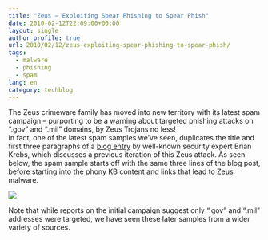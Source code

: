 ```yaml
---
title: "Zeus – Exploiting Spear Phishing to Spear Phish"
date: 2010-02-12T22:09:00+00:00
layout: single
author_profile: true
url: 2010/02/12/zeus-exploiting-spear-phishing-to-spear-phish/
tags:
  - malware
  - phishing
  - spam
lang: en
category: techblog
---
```

The Zeus crimeware family has moved into new territory with its latest spam campaign – purporting to be a warning about targeted phishing attacks on “.gov” and “.mil” domains, by Zeus Trojans no less!  
In fact, one of the latest spam samples we’ve seen, duplicates the title and first three paragraphs of a [blog entry](http://www.krebsonsecurity.com/2010/02/zeus-attack-spoofs-nsa-targets-gov-and-mil/) by well-known security expert Brian Krebs, which discusses a previous iteration of this Zeus attack. As seen below, the spam sample starts off with the same three lines of the blog post, before starting into the phony KB content and links that lead to Zeus malware.

[![](http://2.bp.blogspot.com/_vaUVXcmC3OI/S3XKNU8l8TI/AAAAAAAAA6w/LR9vBrOAmUM/s640/zbot-spearphish.png)](http://2.bp.blogspot.com/_vaUVXcmC3OI/S3XKNU8l8TI/AAAAAAAAA6w/LR9vBrOAmUM/s1600-h/zbot-spearphish.png)

Note that while reports on the initial campaign suggest only “.gov” and “.mil” addresses were targeted, we have seen these later samples from a wider variety of sources.
